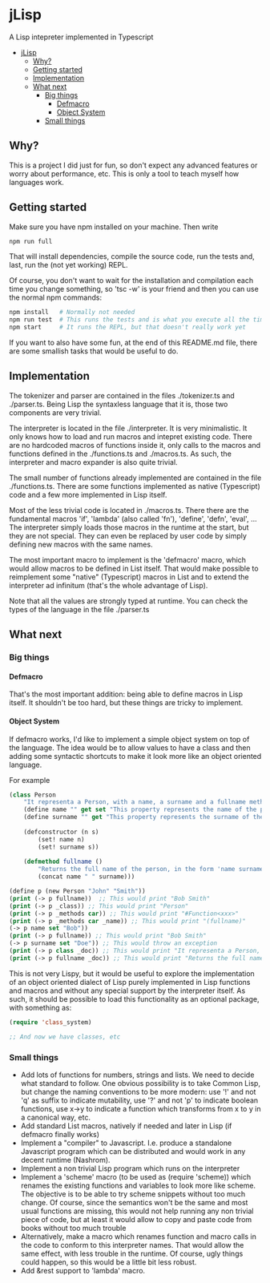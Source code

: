 # jLisp
A Lisp intepreter implemented in Typescript

- [jLisp](#jlisp)
    - [Why?](#why)
    - [Getting started](#getting-started)
    - [Implementation](#implementation)
    - [What next](#what-next)
        - [Big things](#big-things)
            - [Defmacro](#defmacro)
            - [Object System](#object-system)
        - [Small things](#small-things)

## Why?
This is a project I did just for fun, so don't expect any advanced features or worry about performance, etc.
This is only a tool to teach myself how languages work. 

## Getting started
Make sure you have npm installed on your machine. Then write

```bash
npm run full
```

That will install dependencies, compile the source code, run the tests and, last, run the
(not yet working) REPL.

Of course, you don't want to wait for the installation and compilation each time you change
something, so 'tsc -w' is your friend and then you can use the normal npm commands:

```bash
npm install   # Normally not needed
npm run test  # This runs the tests and is what you execute all the time
npm start     # It runs the REPL, but that doesn't really work yet
```

If you want to also have some fun, at the end of this README.md file, there are some smallish tasks
that would be useful to do.

## Implementation
The tokenizer and parser are contained in the files ./tokenizer.ts and ./parser.ts. Being Lisp the syntaxless language
that it is, those two components are very trivial.

The interpreter is located in the file ./interpreter. It is very minimalistic. 
It only knows how to load and run macros and intepret existing code. There are no
hardcoded macros of functions inside it, only calls to the macros and functions defined in the ./functions.ts
and ./macros.ts. As such, the interpreter and macro expander is also quite trivial.

The small number of functions already implemented are contained in the file ./functions.ts. There are some
functions implemented as native (Typescript) code and a few more implemented in Lisp itself.

Most of the less trivial code is located in ./macros.ts. There there are the fundamental macros 
'if', 'lambda' (also called 'fn'), 'define', 'defn', 'eval', ... The interpreter simply loads those macros in the
runtime at the start, but they are not special. They can even be replaced by user code by simply defining new
macros with the same names.

The most important macro to implement is the 'defmacro' macro, which would allow macros to be defined in List itself.
That would make possible to reimplement some "native" (Typescript) macros in List and to extend the interpreter
ad infinitum (that's the whole advantage of Lisp).

Note that all the values are strongly typed at runtime. You can check the types of the language in the file ./parser.ts

## What next
### Big things
#### Defmacro
That's the most important addition: being able to define macros in Lisp itself. It shouldn't be too
hard, but these things are tricky to implement. 

#### Object System
If defmacro works, I'd like to implement a simple object system on top of the language. The idea would be to allow
values to have a class and then adding some syntactic shortcuts to make it look more like an object oriented language.

For example

```lisp
(class Person
    "It representa a Person, with a name, a surname and a fullname method"
    (define name "" get set "This property represents the name of the person") ;; Yes, this documentation is redundant
    (define surname "" get "This property represents the surname of the person")
    
    (defconstructor (n s)
        (set! name n)
        (set! surname s))
        
    (defmethod fullname () 
        "Returns the full name of the person, in the form 'name surname'"
        (concat name " " surname)))

(define p (new Person "John" "Smith"))
(print (-> p fullname))  ;; This would print "Bob Smith"
(print (-> p _class)) ;; This would print "Person"
(print (-> p _methods car)) ;; This would print "#Function<xxx>"
(print (-> p _methods car _name)) ;; This would print "(fullname)"
(-> p name set "Bob"))
(print (-> p fullname)) ;; This would print "Bob Smith"
(-> p surname set "Doe")) ;; This would throw an exception
(print (-> p class _doc)) ;; This would print "It representa a Person, with a name, a surname and a fullname method"
(print (-> p fullname _doc)) ;; This would print "Returns the full name of the person, in the form 'name surname'"
```

This is not very Lispy, but it would be useful to explore the implementation of an object oriented dialect of Lisp
purely implemented in Lisp functions and macros and without any special support by the interpreter itself. As such, it should be possible to load this functionality as an optional package, with something as:

```lisp
(require 'class_system)

;; And now we have classes, etc
```

### Small things
- Add lots of functions for numbers, strings and lists. We need to decide what standard to follow.
One obvious possibility is to take Common Lisp, but change the naming conventions to be more
modern: use '!' and not 'q' as suffix to indicate mutability, use '?' and not 'p' to indicate
boolean functions, use x->y to indicate a function which transforms from x to y in a 
canonical way, etc.
- Add standard List macros, natively if needed and later in Lisp (if defmacro finally works)
- Implement a "compiler" to Javascript. I.e. produce a standalone Javascript program which can
be distributed and would work in any decent runtime (Nashrom). 
- Implement a non trivial Lisp program which runs on the interpreter
- Implement a 'scheme' macro (to be used as (require 'scheme)) which renames the existing
functions and variables to look more like scheme. The objective is to be able to try
scheme snippets without too much change. Of course, since the semantics won't be the same and
most usual functions are missing, this would not help running any non trivial piece of code, but
at least it would allow to copy and paste code from books without too much trouble
- Alternatively, make a macro which renames function and macro calls in the code to
conform to this interpreter names. That would allow the same effect, with less trouble in the
runtime. Of course, ugly things could happen, so this would be a little bit less robust.
- Add &rest support to 'lambda' macro.
